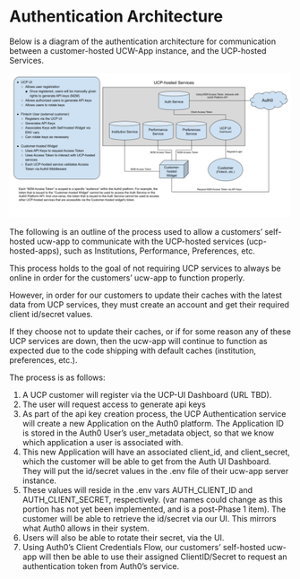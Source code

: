 # Authentication Architecture

Below is a diagram of the authentication architecture for communication between a customer-hosted UCW-App instance, and
the UCP-hosted Services.

![Authentication Architecture](./assets/ucw-auth-architecture.png)

The following is an outline of the process used to allow a customers’ self-hosted ucw-app to communicate with the
UCP-hosted services (ucp-hosted-apps), such as Institutions, Performance, Preferences, etc.

This process holds to the goal of not requiring UCP services to always be online in order for the customers’ ucw-app to
function properly.

However, in order for our customers to update their caches with the latest data from UCP services, they must create an
account and get their required client id/secret values.

If they choose not to update their caches, or if for some reason any of these UCP services are down, then the ucw-app
will continue to function as expected due to the code shipping with default caches (institution, preferences, etc.).

The process is as follows:

1. A UCP customer will register via the UCP-UI Dashboard (URL TBD).
1. The user will request access to generate api keys
1. As part of the api key creation process, the UCP Authentication service will create a new Application on the Auth0
   platform. The Application ID is stored in the Auth0 User’s user_metadata object, so that we know which application a
   user is associated with.
1. This new Application will have an associated client_id, and client_secret, which the customer will be able to get
   from the Auth UI Dashboard. They will put the id/secret values in the .env file of their ucw-app server instance.
1. These values will reside in the .env vars AUTH_CLIENT_ID and AUTH_CLIENT_SECRET, respectively. (var names could
   change as this portion has not yet been implemented, and is a post-Phase 1 item). The customer will be able to
   retrieve the id/secret via our UI. This mirrors what Auth0 allows in their system.
1. Users will also be able to rotate their secret, via the UI.
1. Using Auth0’s Client Credentials Flow, our customers’ self-hosted ucw-app will then be able to use their assigned
   ClientID/Secret to request an authentication token from Auth0’s service.

